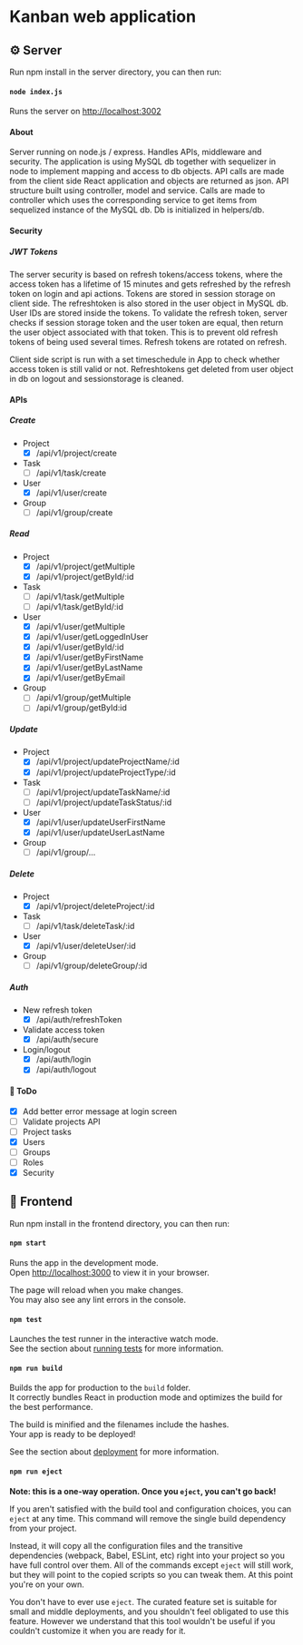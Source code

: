 # Kanban web application

## :gear: Server

Run npm install in the server directory, you can then run:
#### `node index.js`

Runs the server on [http://localhost:3002](http://localhost:3002)

#### About
Server running on node.js / express. Handles APIs, middleware and security. The application is using MySQL db together with sequelizer in node to implement mapping and access to db objects. API calls are made from the client side React application and objects are returned as json. API structure built using controller, model and service. Calls are made to controller which uses the corresponding service to get items from sequelized instance of the MySQL db. Db is initialized in helpers/db.

#### Security
##### JWT Tokens

The server security is based on refresh tokens/access tokens, where the access token has a lifetime of 15 minutes and gets refreshed by the refresh token on login and api actions. Tokens are stored in session storage on client side. The refreshtoken is also stored in the user object in MySQL db. User IDs are stored inside the tokens. To validate the refresh token, server checks if session storage token and the user token are equal, then return the user object associated with that token. This is to prevent old refresh tokens of being used several times. Refresh tokens are rotated on refresh.

Client side script is run with a set timeschedule in App to check whether access token is still valid or not.
Refreshtokens get deleted from user object in db on logout and sessionstorage is cleaned.

#### APIs
##### Create
- Project
  - [x] /api/v1/project/create
- Task
  - [ ] /api/v1/task/create
- User
  - [x] /api/v1/user/create
- Group
  - [ ] /api/v1/group/create
  
##### Read
- Project
  - [x] /api/v1/project/getMultiple
  - [x] /api/v1/project/getById/:id
- Task
  - [ ] /api/v1/task/getMultiple
  - [ ] /api/v1/task/getById/:id
- User
  - [x] /api/v1/user/getMultiple
  - [x] /api/v1/user/getLoggedInUser
  - [x] /api/v1/user/getById/:id
  - [x] /api/v1/user/getByFirstName
  - [x] /api/v1/user/getByLastName
  - [x] /api/v1/user/getByEmail
- Group
  - [ ] /api/v1/group/getMultiple
  - [ ] /api/v1/group/getById:id
  
##### Update
- Project
  - [x] /api/v1/project/updateProjectName/:id
  - [x] /api/v1/project/updateProjectType/:id
- Task
  - [ ] /api/v1/project/updateTaskName/:id
  - [ ] /api/v1/project/updateTaskStatus/:id
- User
  - [x] /api/v1/user/updateUserFirstName
  - [x] /api/v1/user/updateUserLastName
- Group
  - [ ] /api/v1/group/...
  
##### Delete
- Project
  - [x] /api/v1/project/deleteProject/:id
- Task
  - [ ] /api/v1/task/deleteTask/:id
- User
  - [x] /api/v1/user/deleteUser/:id
- Group
  - [ ] /api/v1/group/deleteGroup/:id
  
 ##### Auth
 - New refresh token
   - [x] /api/auth/refreshToken
 - Validate access token 
   - [x] /api/auth/secure
 - Login/logout
   - [x] /api/auth/login
   - [x] /api/auth/logout
  
#### :pushpin: ToDo
  - [x] Add better error message at login screen
  - [ ] Validate projects API
  - [ ] Project tasks
  - [x] Users
  - [ ] Groups
  - [ ] Roles
  - [x] Security

## :page_facing_up: Frontend
Run npm install in the frontend directory, you can then run:

#### `npm start`

Runs the app in the development mode.\
Open [http://localhost:3000](http://localhost:3000) to view it in your browser.

The page will reload when you make changes.\
You may also see any lint errors in the console.

#### `npm test`

Launches the test runner in the interactive watch mode.\
See the section about [running tests](https://facebook.github.io/create-react-app/docs/running-tests) for more information.

#### `npm run build`

Builds the app for production to the `build` folder.\
It correctly bundles React in production mode and optimizes the build for the best performance.

The build is minified and the filenames include the hashes.\
Your app is ready to be deployed!

See the section about [deployment](https://facebook.github.io/create-react-app/docs/deployment) for more information.

#### `npm run eject`

**Note: this is a one-way operation. Once you `eject`, you can't go back!**

If you aren't satisfied with the build tool and configuration choices, you can `eject` at any time. This command will remove the single build dependency from your project.

Instead, it will copy all the configuration files and the transitive dependencies (webpack, Babel, ESLint, etc) right into your project so you have full control over them. All of the commands except `eject` will still work, but they will point to the copied scripts so you can tweak them. At this point you're on your own.

You don't have to ever use `eject`. The curated feature set is suitable for small and middle deployments, and you shouldn't feel obligated to use this feature. However we understand that this tool wouldn't be useful if you couldn't customize it when you are ready for it.
